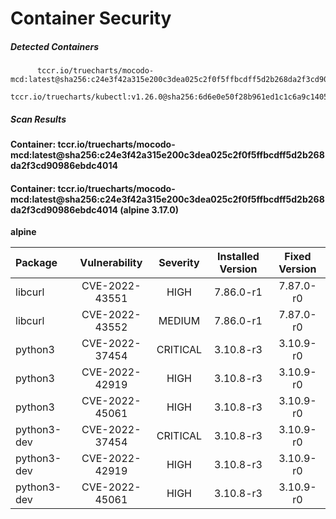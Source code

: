 # Container Security

##### Detected Containers

          tccr.io/truecharts/mocodo-mcd:latest@sha256:c24e3f42a315e200c3dea025c2f0f5ffbcdff5d2b268da2f3cd90986ebdc4014
          tccr.io/truecharts/kubectl:v1.26.0@sha256:6d6e0e50f28b961ed1c1c6a9c140553238641591fbdc9ac7c1a348636f78c552

##### Scan Results

**Container: tccr.io/truecharts/mocodo-mcd:latest@sha256:c24e3f42a315e200c3dea025c2f0f5ffbcdff5d2b268da2f3cd90986ebdc4014**

#### Container: tccr.io/truecharts/mocodo-mcd:latest@sha256:c24e3f42a315e200c3dea025c2f0f5ffbcdff5d2b268da2f3cd90986ebdc4014 (alpine 3.17.0)
    

**alpine**

      
| Package         |    Vulnerability   |   Severity  |  Installed Version | Fixed Version |
|:----------------|:------------------:|:-----------:|:------------------:|:-------------:|
| libcurl         |    CVE-2022-43551   |   HIGH  |  7.86.0-r1 | 7.87.0-r0 |
| libcurl         |    CVE-2022-43552   |   MEDIUM  |  7.86.0-r1 | 7.87.0-r0 |
| python3         |    CVE-2022-37454   |   CRITICAL  |  3.10.8-r3 | 3.10.9-r0 |
| python3         |    CVE-2022-42919   |   HIGH  |  3.10.8-r3 | 3.10.9-r0 |
| python3         |    CVE-2022-45061   |   HIGH  |  3.10.8-r3 | 3.10.9-r0 |
| python3-dev         |    CVE-2022-37454   |   CRITICAL  |  3.10.8-r3 | 3.10.9-r0 |
| python3-dev         |    CVE-2022-42919   |   HIGH  |  3.10.8-r3 | 3.10.9-r0 |
| python3-dev         |    CVE-2022-45061   |   HIGH  |  3.10.8-r3 | 3.10.9-r0 |


